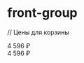 # front-group

// Цены для корзины 
<div class="modal-card__prices">
    <div class="modal-card__price">4&nbsp;596&nbsp;₽</div>
    <div class="modal-card__price modal-card__price_old">4&nbsp;596&nbsp;₽</div>
</div>